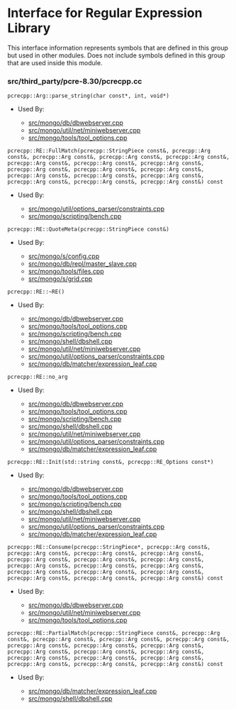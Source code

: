 
# Interface for Regular Expression Library
This interface information represents symbols that are defined in this group but used in other modules.  Does not include symbols defined in this group that are used inside this module.

### src/third\_party/pcre-8.30/pcrecpp.cc

<div></div>

    pcrecpp::Arg::parse_string(char const*, int, void*)

- Used By:

    - [src/mongo/db/dbwebserver.cpp](../../../../network/web\_server)
    - [src/mongo/util/net/miniwebserver.cpp](../../../../network/web\_server)
    - [src/mongo/tools/tool\_options.cpp](../../../../tools/tools)

<div></div>

    pcrecpp::RE::FullMatch(pcrecpp::StringPiece const&, pcrecpp::Arg const&, pcrecpp::Arg const&, pcrecpp::Arg const&, pcrecpp::Arg const&, pcrecpp::Arg const&, pcrecpp::Arg const&, pcrecpp::Arg const&, pcrecpp::Arg const&, pcrecpp::Arg const&, pcrecpp::Arg const&, pcrecpp::Arg const&, pcrecpp::Arg const&, pcrecpp::Arg const&, pcrecpp::Arg const&, pcrecpp::Arg const&, pcrecpp::Arg const&) const

- Used By:

    - [src/mongo/util/options\_parser/constraints.cpp](../../../../process\_management/startup\_initialization)
    - [src/mongo/scripting/bench.cpp](../../../../javascript/javascript\_libraries)

<div></div>

    pcrecpp::RE::QuoteMeta(pcrecpp::StringPiece const&)

- Used By:

    - [src/mongo/s/config.cpp](../../../../sharding/cluster\_metadata\_management)
    - [src/mongo/db/repl/master\_slave.cpp](../../../../replication/master\_slave)
    - [src/mongo/tools/files.cpp](../../../../tools/tools)
    - [src/mongo/s/grid.cpp](../../../../sharding/cluster\_metadata\_management)

<div></div>

    pcrecpp::RE::~RE()

- Used By:

    - [src/mongo/db/dbwebserver.cpp](../../../../network/web\_server)
    - [src/mongo/tools/tool\_options.cpp](../../../../tools/tools)
    - [src/mongo/scripting/bench.cpp](../../../../javascript/javascript\_libraries)
    - [src/mongo/shell/dbshell.cpp](../../../../mongo\_shell/mongo\_shell)
    - [src/mongo/util/net/miniwebserver.cpp](../../../../network/web\_server)
    - [src/mongo/util/options\_parser/constraints.cpp](../../../../process\_management/startup\_initialization)
    - [src/mongo/db/matcher/expression\_leaf.cpp](../../../../core\_query\_system/query\_preprocessing)

<div></div>

    pcrecpp::RE::no_arg

- Used By:

    - [src/mongo/db/dbwebserver.cpp](../../../../network/web\_server)
    - [src/mongo/tools/tool\_options.cpp](../../../../tools/tools)
    - [src/mongo/scripting/bench.cpp](../../../../javascript/javascript\_libraries)
    - [src/mongo/shell/dbshell.cpp](../../../../mongo\_shell/mongo\_shell)
    - [src/mongo/util/net/miniwebserver.cpp](../../../../network/web\_server)
    - [src/mongo/util/options\_parser/constraints.cpp](../../../../process\_management/startup\_initialization)
    - [src/mongo/db/matcher/expression\_leaf.cpp](../../../../core\_query\_system/query\_preprocessing)

<div></div>

    pcrecpp::RE::Init(std::string const&, pcrecpp::RE_Options const*)

- Used By:

    - [src/mongo/db/dbwebserver.cpp](../../../../network/web\_server)
    - [src/mongo/tools/tool\_options.cpp](../../../../tools/tools)
    - [src/mongo/scripting/bench.cpp](../../../../javascript/javascript\_libraries)
    - [src/mongo/shell/dbshell.cpp](../../../../mongo\_shell/mongo\_shell)
    - [src/mongo/util/net/miniwebserver.cpp](../../../../network/web\_server)
    - [src/mongo/util/options\_parser/constraints.cpp](../../../../process\_management/startup\_initialization)
    - [src/mongo/db/matcher/expression\_leaf.cpp](../../../../core\_query\_system/query\_preprocessing)

<div></div>

    pcrecpp::RE::Consume(pcrecpp::StringPiece*, pcrecpp::Arg const&, pcrecpp::Arg const&, pcrecpp::Arg const&, pcrecpp::Arg const&, pcrecpp::Arg const&, pcrecpp::Arg const&, pcrecpp::Arg const&, pcrecpp::Arg const&, pcrecpp::Arg const&, pcrecpp::Arg const&, pcrecpp::Arg const&, pcrecpp::Arg const&, pcrecpp::Arg const&, pcrecpp::Arg const&, pcrecpp::Arg const&, pcrecpp::Arg const&) const

- Used By:

    - [src/mongo/db/dbwebserver.cpp](../../../../network/web\_server)
    - [src/mongo/util/net/miniwebserver.cpp](../../../../network/web\_server)
    - [src/mongo/tools/tool\_options.cpp](../../../../tools/tools)

<div></div>

    pcrecpp::RE::PartialMatch(pcrecpp::StringPiece const&, pcrecpp::Arg const&, pcrecpp::Arg const&, pcrecpp::Arg const&, pcrecpp::Arg const&, pcrecpp::Arg const&, pcrecpp::Arg const&, pcrecpp::Arg const&, pcrecpp::Arg const&, pcrecpp::Arg const&, pcrecpp::Arg const&, pcrecpp::Arg const&, pcrecpp::Arg const&, pcrecpp::Arg const&, pcrecpp::Arg const&, pcrecpp::Arg const&, pcrecpp::Arg const&) const

- Used By:

    - [src/mongo/db/matcher/expression\_leaf.cpp](../../../../core\_query\_system/query\_preprocessing)
    - [src/mongo/shell/dbshell.cpp](../../../../mongo\_shell/mongo\_shell)
